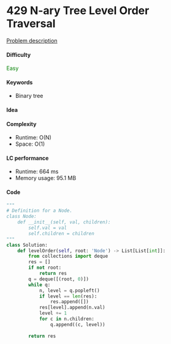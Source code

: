429 N-ary Tree Level Order Traversal    
=======================
[Problem description](https://leetcode.com/problems/n-ary-tree-level-order-traversal/)

#### Difficulty
<span style="color:green">Easy</span>

#### Keywords
- Binary tree

#### Idea

#### Complexity
- Runtime: O(N)
- Space: O(1)
  
#### LC performance
- Runtime: 664 ms
- Memory usage: 95.1 MB

#### Code
```python
"""
# Definition for a Node.
class Node:
    def __init__(self, val, children):
        self.val = val
        self.children = children
"""
class Solution:
    def levelOrder(self, root: 'Node') -> List[List[int]]:
        from collections import deque
        res = []
        if not root:
            return res
        q = deque([(root, 0)])
        while q:
            n, level = q.popleft()
            if level == len(res):
                res.append([])
            res[level].append(n.val)
            level += 1
            for c in n.children:
                q.append((c, level))
        
        return res
```